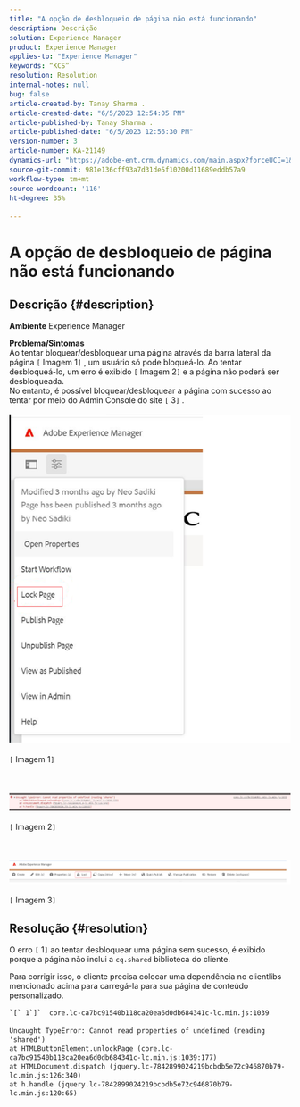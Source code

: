 ```yaml
---
title: "A opção de desbloqueio de página não está funcionando"
description: Descrição
solution: Experience Manager
product: Experience Manager
applies-to: "Experience Manager"
keywords: “KCS”
resolution: Resolution
internal-notes: null
bug: false
article-created-by: Tanay Sharma .
article-created-date: "6/5/2023 12:54:05 PM"
article-published-by: Tanay Sharma .
article-published-date: "6/5/2023 12:56:30 PM"
version-number: 3
article-number: KA-21149
dynamics-url: "https://adobe-ent.crm.dynamics.com/main.aspx?forceUCI=1&pagetype=entityrecord&etn=knowledgearticle&id=cf70090a-a003-ee11-8f6e-6045bd0065b6"
source-git-commit: 981e136cff93a7d31de5f10200d11689eddb57a9
workflow-type: tm+mt
source-wordcount: '116'
ht-degree: 35%

---
```


# A opção de desbloqueio de página não está funcionando

## Descrição {#description}

<b>Ambiente</b>
Experience Manager


<b>Problema/Sintomas</b><br>Ao tentar bloquear/desbloquear uma página através da barra lateral da página `[` Imagem 1`]` , um usuário só pode bloqueá-lo. Ao tentar desbloqueá-lo, um erro é exibido `[` Imagem 2`]` e a página não poderá ser desbloqueada. <br>No entanto, é possível bloquear/desbloquear a página com sucesso ao tentar por meio do Admin Console do site `[` 3`]` .<br><br>![](assets/___d770090a-a003-ee11-8f6e-6045bd0065b6___.png)<br><br>`[` Imagem 1`]` <br><br> <br><br>![](assets/___dd70090a-a003-ee11-8f6e-6045bd0065b6___.png)<br><br>`[` Imagem 2`]` <br><br> <br><br>![](assets/___df70090a-a003-ee11-8f6e-6045bd0065b6___.png)<br><br>`[` Imagem 3`]` <br>

## Resolução {#resolution}


O erro `[` 1`]`  ao tentar desbloquear uma página sem sucesso, é exibido porque a página não inclui a `cq.shared` biblioteca do cliente.

Para corrigir isso, o cliente precisa colocar uma dependência no clientlibs mencionado acima para carregá-la para sua página de conteúdo personalizado.




```
`[` 1`]`  core.lc-ca7bc91540b118ca20ea6d0db684341c-lc.min.js:1039

Uncaught TypeError: Cannot read properties of undefined (reading 'shared')
at HTMLButtonElement.unlockPage (core.lc-ca7bc91540b118ca20ea6d0db684341c-lc.min.js:1039:177)
at HTMLDocument.dispatch (jquery.lc-7842899024219bcbdb5e72c946870b79-lc.min.js:126:340)
at h.handle (jquery.lc-7842899024219bcbdb5e72c946870b79-lc.min.js:120:65)
```



